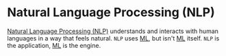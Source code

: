 # Natural Language Processing (NLP)
[Natural Language Processing (NLP)](https://www.geeksforgeeks.org/nlp/natural-language-processing-nlp-tutorial/) understands and interacts with human languages in a way that feels natural. `NLP` uses [ML](./ml.md), but isn't [ML](./ml.md) itself. `NLP` is the application, [ML](./ml.md) is the engine.